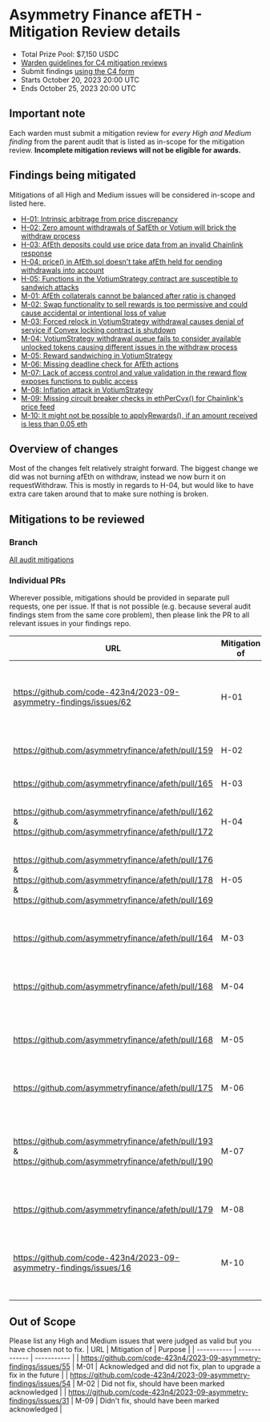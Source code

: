 # Asymmetry Finance afETH - Mitigation Review details
- Total Prize Pool: $7,150 USDC 
- [Warden guidelines for C4 mitigation reviews](https://code4rena.notion.site/Guidelines-for-C4-mitigation-reviews-ed10fc5cfbf640bd8dcec66f38b343c4)
- Submit findings [using the C4 form](https://code4rena.com/contests/2023-10-asymmetry-finance-afeth-mitigation-review/submit)
- Starts October 20, 2023 20:00 UTC 
- Ends October 25, 2023 20:00 UTC 

## Important note 

Each warden must submit a mitigation review for *every High and Medium finding* from the parent audit that is listed as in-scope for the mitigation review. **Incomplete mitigation reviews will not be eligible for awards.**

## Findings being mitigated

Mitigations of all High and Medium issues will be considered in-scope and listed here.

- [H-01: Intrinsic arbitrage from price discrepancy](https://github.com/code-423n4/2023-09-asymmetry-findings/issues/62)
- [H-02: Zero amount withdrawals of SafEth or Votium will brick the withdraw process](https://github.com/code-423n4/2023-09-asymmetry-findings/issues/36)
- [H-03: AfEth deposits could use price data from an invalid Chainlink response](https://github.com/code-423n4/2023-09-asymmetry-findings/issues/34)
- [H-04: price() in AfEth.sol doesn't take afEth held for pending withdrawals into account](https://github.com/code-423n4/2023-09-asymmetry-findings/issues/25)
- [H-05: Functions in the VotiumStrategy contract are susceptible to sandwich attacks](https://github.com/code-423n4/2023-09-asymmetry-findings/issues/23)
- [M-01: AfEth collaterals cannot be balanced after ratio is changed](https://github.com/code-423n4/2023-09-asymmetry-findings/issues/55)
- [M-02: Swap functionality to sell rewards is too permissive and could cause accidental or intentional loss of value](https://github.com/code-423n4/2023-09-asymmetry-findings/issues/54)
- [M-03: Forced relock in VotiumStrategy withdrawal causes denial of service if Convex locking contract is shutdown](https://github.com/code-423n4/2023-09-asymmetry-findings/issues/50)
- [M-04: VotiumStrategy withdrawal queue fails to consider available unlocked tokens causing different issues in the withdraw process](https://github.com/code-423n4/2023-09-asymmetry-findings/issues/49)
- [M-05: Reward sandwiching in VotiumStrategy](https://github.com/code-423n4/2023-09-asymmetry-findings/issues/45)
- [M-06: Missing deadline check for AfEth actions](https://github.com/code-423n4/2023-09-asymmetry-findings/issues/43)
- [M-07: Lack of access control and value validation in the reward flow exposes functions to public access](https://github.com/code-423n4/2023-09-asymmetry-findings/issues/38)
- [M-08: Inflation attack in VotiumStrategy](https://github.com/code-423n4/2023-09-asymmetry-findings/issues/35)
- [M-09: Missing circuit breaker checks in ethPerCvx() for Chainlink's price feed](https://github.com/code-423n4/2023-09-asymmetry-findings/issues/31)
- [M-10: It might not be possible to applyRewards(), if an amount received is less than 0.05 eth](https://github.com/code-423n4/2023-09-asymmetry-findings/issues/16)

## Overview of changes

Most of the changes felt relatively straight forward.  The biggest change we did was not burning afEth on withdraw, instead we now burn it on requestWithdraw.  This is mostly in regards to H-04, but would like to have extra care taken around that to make sure nothing is broken.

## Mitigations to be reviewed

### Branch
[All audit mitigations](https://github.com/asymmetryfinance/afeth/pull/167)

### Individual PRs
Wherever possible, mitigations should be provided in separate pull requests, one per issue. If that is not possible (e.g. because several audit findings stem from the same core problem), then please link the PR to all relevant issues in your findings repo. 

| URL | Mitigation of | Purpose | 
| ----------- | ------------- | ----------- |
| https://github.com/code-423n4/2023-09-asymmetry-findings/issues/62 | H-01 | After days of research we decided that this was acceptable.  Check the link to view our response. | 
| https://github.com/asymmetryfinance/afeth/pull/159 | H-02 | Don't withdraw zero from SafEth or Votium |
| https://github.com/asymmetryfinance/afeth/pull/165 | H-03 | Validate Chainlink price data |
| https://github.com/asymmetryfinance/afeth/pull/162 & https://github.com/asymmetryfinance/afeth/pull/172 | H-04 | For this one we made afEth just burn on requestWithdraw |
| https://github.com/asymmetryfinance/afeth/pull/176 & https://github.com/asymmetryfinance/afeth/pull/178 & https://github.com/asymmetryfinance/afeth/pull/169 | H-05 | For this one we locked down the depositRewards function and added a minout to the reward functions  |
| https://github.com/asymmetryfinance/afeth/pull/164 | M-03 | Check if vlcvx contract is shutdown before trying to relock |
| https://github.com/asymmetryfinance/afeth/pull/168 | M-04 | Check if available amount to withdraw is already in contract  |
| https://github.com/asymmetryfinance/afeth/pull/168 | M-05 | Add a minimum epoch of 1 to not allow users to immediately withdraw |
| https://github.com/asymmetryfinance/afeth/pull/175 | M-06 | Add a deadline check for deposit & withdraw |
| https://github.com/asymmetryfinance/afeth/pull/193 & https://github.com/asymmetryfinance/afeth/pull/190 | M-07 | Here we did two things, check msg.value instead of passing in amount & make deposit rewards private |
| https://github.com/asymmetryfinance/afeth/pull/179 | M-08 | Track balances instead of using balanceOf |
| https://github.com/code-423n4/2023-09-asymmetry-findings/issues/16 | M-10 | No code changes needed, we removed the minimum stake amount from SafEth |




## Out of Scope

Please list any High and Medium issues that were judged as valid but you have chosen not to fix.
| URL | Mitigation of | Purpose | 
| ----------- | ------------- | ----------- |
| https://github.com/code-423n4/2023-09-asymmetry-findings/issues/55 | M-01 | Acknowledged and did not fix, plan to upgrade a fix in the future |
| https://github.com/code-423n4/2023-09-asymmetry-findings/issues/54 | M-02 | Did not fix, should have been marked acknowledged |
| https://github.com/code-423n4/2023-09-asymmetry-findings/issues/31 | M-09 | Didn't fix, should have been marked acknowledged |
